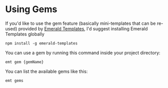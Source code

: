 # Using Gems
If you'd like to use the gem feature (basically mini-templates that can be re-used) provided by [Emerald Templates](https://github.com//L1lith/Emerald-Templates), I'd suggest installing Emerald Templates globally

```
npm install -g emerald-templates
```

You can use a gem by running this command inside your project directory:

```
emt gem {gemName}
```

You can list the available gems like this:
```
emt gems
```